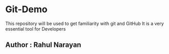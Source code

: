# Git-Demo
This repository will be used to get familiarity with git and GitHub
It is a very essential tool for Developers
<br>
## Author : Rahul Narayan

